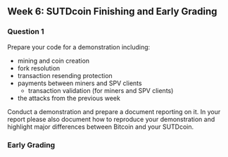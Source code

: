 ## Week 6: SUTDcoin Finishing and Early Grading


### Question 1
Prepare your code for a demonstration including:
- mining and coin creation
- fork resolution
- transaction resending protection
- payments between miners and SPV clients
    - transaction validation (for miners and SPV clients)
- the attacks from the previous week

Conduct a demonstration and prepare a document reporting on it.  In your report
please also document how to reproduce your demonstration and highlight major
differences between Bitcoin and your SUTDcoin.


### Early Grading
